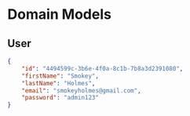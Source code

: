 # Domain Models

## User

```json
{
    "id": "4494599c-3b6e-4f0a-8c1b-7b8a3d2391080",
    "firstName": "Smokey",
    "lastName": "Holmes",
    "email": "smokeyholmes@gmail.com",
    "password": "admin123"
}
```